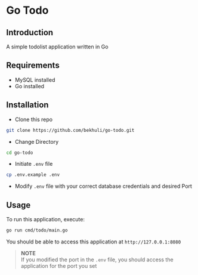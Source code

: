 # Go Todo

## Introduction

A simple todolist application written in Go 

## Requirements
* MySQL installed
* Go installed

## Installation

* Clone this repo 

```bash
git clone https://github.com/bekhuli/go-todo.git
```

* Change Directory

```bash
cd go-todo
```

* Initiate `.env` file

```bash
cp .env.example .env
```

* Modify `.env` file with your correct database credentials and desired Port

## Usage

To run this application, execute:

```bash
go run cmd/todo/main.go
```

You should be able to access this application at `http://127.0.0.1:8080`

>**NOTE**<br>
>If you modified the port in the `.env` file, you should access the application for the port you set
